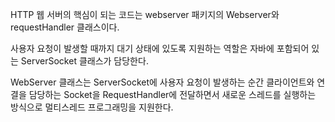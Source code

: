 HTTP 웹 서버의 핵심이 되는 코드는 webserver 패키지의 Webserver와 requestHandler 클래스이다.

사용자 요청이 발생할 때까지 대기 상태에 있도록 지원하는 역할은 자바에 포함되어 있는 ServerSocket 클래스가 담당한다.

WebServer 클래스는 ServerSocket에 사용자 요청이 발생하는 순간 클라이언트와 연결을 담당하는 Socket을 RequestHandler에 전달하면서 새로운 스레드를 실행하는 방식으로 멀티스레드 프로그래밍을 지원한다.

